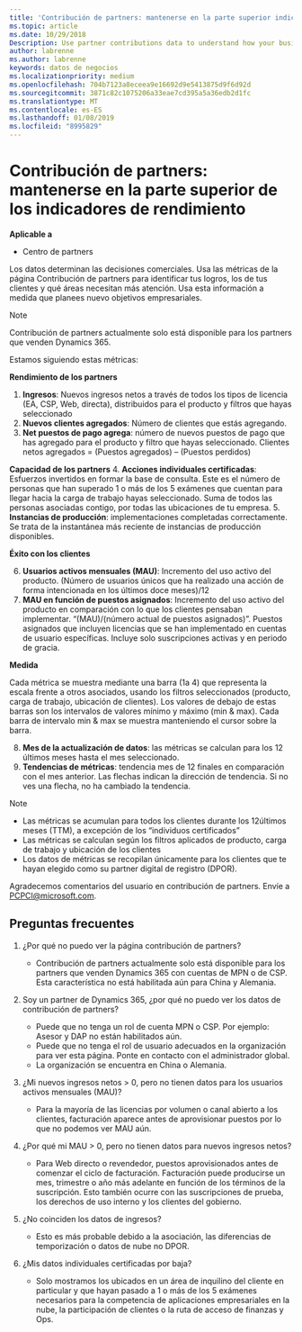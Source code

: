 ```yaml
---
title: 'Contribución de partners: mantenerse en la parte superior indicadores de rendimiento | El centro de partners'
ms.topic: article
ms.date: 10/29/2018
Description: Use partner contributions data to understand how your business is growing and succeeding
author: labrenne
ms.author: labrenne
keywords: datos de negocios
ms.localizationpriority: medium
ms.openlocfilehash: 704b7123a8eceea9e16692d9e5413875d9f6d92d
ms.sourcegitcommit: 3871c82c1075206a33eae7cd395a5a36edb2d1fc
ms.translationtype: MT
ms.contentlocale: es-ES
ms.lasthandoff: 01/08/2019
ms.locfileid: "8995829"
---
```

# <a name="partner-contribution-stay-on-top-of-your-performance-indicators"></a>Contribución de partners: mantenerse en la parte superior de los indicadores de rendimiento

**Aplicable a**
- Centro de partners

Los datos determinan las decisiones comerciales. Usa las métricas de la página Contribución de partners para identificar tus logros, los de tus clientes y qué áreas necesitan más atención. Usa esta información a medida que planees nuevo objetivos empresariales.

>[!NOTE]
>Contribución de partners actualmente solo está disponible para los partners que venden Dynamics 365.

Estamos siguiendo estas métricas:

**Rendimiento de los partners**

1. **Ingresos**: Nuevos ingresos netos a través de todos los tipos de licencia (EA, CSP, Web, directa), distribuidos para el producto y filtros que hayas seleccionado
2. **Nuevos clientes agregados**: Número de clientes que estás agregando.
3. **Net puestos de pago agrega**: número de nuevos puestos de pago que has agregado para el producto y filtro que hayas seleccionado.  Clientes netos agregados = (Puestos agregados) – (Puestos perdidos) 

**Capacidad de los partners**
4. **Acciones individuales certificadas**: Esfuerzos invertidos en formar la base de consulta. Este es el número de personas que han superado 1 o más de los 5 exámenes que cuentan para llegar hacia la carga de trabajo hayas seleccionado. Suma de todos las personas asociadas contigo, por todas las ubicaciones de tu empresa.
5. **Instancias de producción**: implementaciones completadas correctamente. Se trata de la instantánea más reciente de instancias de producción disponibles.

**Éxito con los clientes**

6.  **Usuarios activos mensuales (MAU)**: Incremento del uso activo del producto.
(Número de usuarios únicos que ha realizado una acción de forma intencionada en los últimos doce meses)/12
7. **MAU en función de puestos asignados**: Incremento del uso activo del producto en comparación con lo que los clientes pensaban implementar. “(MAU)/(número actual de puestos asignados)”. Puestos asignados que incluyen licencias que se han implementado en cuentas de usuario específicas.  Incluye solo suscripciones activas y en periodo de gracia. 


**Medida**

Cada métrica se muestra mediante una barra (1a 4) que representa la escala frente a otros asociados, usando los filtros seleccionados (producto, carga de trabajo, ubicación de clientes). Los valores de debajo de estas barras son los intervalos de valores mínimo y máximo (min & max). Cada barra de intervalo min & max se muestra manteniendo el cursor sobre la barra.  

8. **Mes de la actualización de datos**: las métricas se calculan para los 12 últimos meses hasta el mes seleccionado.
9. **Tendencias de métricas**: tendencia mes de 12 finales en comparación con el mes anterior. Las flechas indican la dirección de tendencia. Si no ves una flecha, no ha cambiado la tendencia.

>[!NOTE] 
>- Las métricas se acumulan para todos los clientes durante los 12últimos meses (TTM), a excepción de los “individuos certificados”        
>- Las métricas se calculan según los filtros aplicados de producto, carga de trabajo y ubicación de los clientes
>- Los datos de métricas se recopilan únicamente para los clientes que te hayan elegido como su partner digital de registro (DPOR). 

Agradecemos comentarios del usuario en contribución de partners. Envíe a PCPCI@microsoft.com.  

## <a name="frequently-asked-questions"></a>Preguntas frecuentes

1. ¿Por qué no puedo ver la página contribución de partners?
    - Contribución de partners actualmente solo está disponible para los partners que venden Dynamics 365 con cuentas de MPN o de CSP. Esta característica no está habilitada aún para China y Alemania.
2. Soy un partner de Dynamics 365, ¿por qué no puedo ver los datos de contribución de partners?
    - Puede que no tenga un rol de cuenta MPN o CSP. Por ejemplo: Asesor y DAP no están habilitados aún.  
    - Puede que no tenga el rol de usuario adecuados en la organización para ver esta página. Ponte en contacto con el administrador global.
    - La organización se encuentra en China o Alemania.

3. ¿Mi nuevos ingresos netos > 0, pero no tienen datos para los usuarios activos mensuales (MAU)?
    - Para la mayoría de las licencias por volumen o canal abierto a los clientes, facturación aparece antes de aprovisionar puestos por lo que no podemos ver MAU aún.

4. ¿Por qué mi MAU > 0, pero no tienen datos para nuevos ingresos netos?
   - Para Web directo o revendedor, puestos aprovisionados antes de comenzar el ciclo de facturación. Facturación puede producirse un mes, trimestre o año más adelante en función de los términos de la suscripción. Esto también ocurre con las suscripciones de prueba, los derechos de uso interno y los clientes del gobierno.
5. ¿No coinciden los datos de ingresos?
   - Esto es más probable debido a la asociación, las diferencias de temporización o datos de nube no DPOR.
6. ¿Mis datos individuales certificadas por baja?
   - Solo mostramos los ubicados en un área de inquilino del cliente en particular y que hayan pasado a 1 o más de los 5 exámenes necesarios para la competencia de aplicaciones empresariales en la nube, la participación de clientes o la ruta de acceso de finanzas y Ops.   